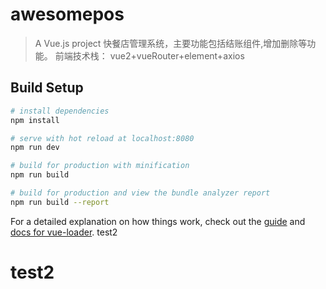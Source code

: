 # awesomepos

> A Vue.js project 快餐店管理系统，主要功能包括结账组件,增加删除等功能。
 前端技术栈：
   vue2+vueRouter+element+axios

## Build Setup

``` bash
# install dependencies
npm install

# serve with hot reload at localhost:8080
npm run dev

# build for production with minification
npm run build

# build for production and view the bundle analyzer report
npm run build --report
```

For a detailed explanation on how things work, check out the [guide](http://vuejs-templates.github.io/webpack/) and [docs for vue-loader](http://vuejs.github.io/vue-loader).
 test2 
# test2
